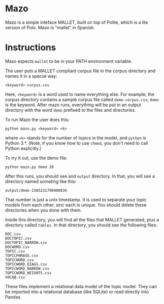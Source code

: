 # Mazo
Mazo is a simple inteface MALLET, built on top of Polite, which is a lite version of Polo. Mazo is "mallet" in Spanish.

# Instructions

Mazo expects `mallet` to be in your PATH environment variable. 

The user puts a MALLET compliant corpus file in the corpus directory and names it in a special way:

```
<keyword>-corpus.csv
```

Here, `<keyword>` is a word used to name everything else. For example, the corpus directory contains a sample corpus file called `demo-corpus.csv`; `demo` is the keyword. After mazo runs, everything will be put in an output directory with the word `demo` prefixed to the files and directories.

To run Mazo the user does this:

```
python mazo.py <keyword> <k>
```

where `<k>` stands for the number of topics in the model, and `python` is Python 3.*. (Note, if you know how to use `chmod`, you don't need to call Python explicitly.)

To try it out, use the demo file:

```
python mazo.py demo 20
```

After this runs, you should see and `output` directory. In that, you will see a directory named someting like this:

```buildoutcfg
output/demo-1585231796908834
```

That number is just a unix timestamp. It is used to separate your topic models from each other, sinc each is unique. You should delete these directories when you done with them.

Inside this directory, you will find all the files that MALLET generated, plus a directory called `tables`. In that directory, you should see the following files:

```buildoutcfg
DOC.csv
DOCTOPIC.csv
DOCTOPIC_NARROW.csv
DOCWORD.csv
TOPIC.csv
TOPICPHRASE.csv
TOPICWORD.csv
TOPICWORD_DIAGS.csv
TOPICWORD_NARROW.csv
TOPICWORD_WEIGHTS.csv
VOCAB.csv
```

These files implement a relational data model of the topic model. They can be imported into a relational database (like SQLite) or read directly into Pandas.  

